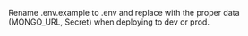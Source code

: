 Rename .env.example to .env and replace with the proper data (MONGO_URL, Secret) when deploying to dev or prod.
